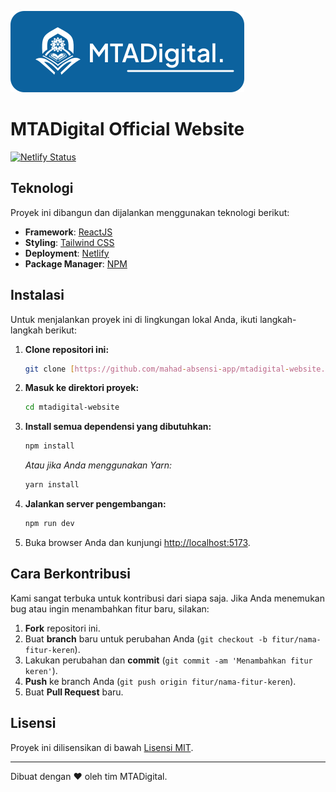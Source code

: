 ![MTADigital Logo](/public/MTADigitalLogoBluWhite.svg)

# MTADigital Official Website

[![Netlify Status](https://api.netlify.com/api/v1/badges/6c7ac292-056c-4309-83b5-b55c970efa15/deploy-status)](https://app.netlify.com/projects/mtadigital/deploys)

## Teknologi

Proyek ini dibangun dan dijalankan menggunakan teknologi berikut:

* **Framework**: [ReactJS](https://react.dev/)
* **Styling**: [Tailwind CSS](https://tailwindcss.com/)
* **Deployment**: [Netlify](https://www.netlify.com/)
* **Package Manager**: [NPM](https://www.npmjs.com/)

## Instalasi

Untuk menjalankan proyek ini di lingkungan lokal Anda, ikuti langkah-langkah berikut:

1. **Clone repositori ini:**

    ```bash
    git clone [https://github.com/mahad-absensi-app/mtadigital-website.git](https://github.com/mahad-absensi-app/mtadigital-website.git)
    ```

2. **Masuk ke direktori proyek:**

    ```bash
    cd mtadigital-website
    ```

3. **Install semua dependensi yang dibutuhkan:**

    ```bash
    npm install
    ```

    *Atau jika Anda menggunakan Yarn:*

    ```bash
    yarn install
    ```

4. **Jalankan server pengembangan:**

    ```bash
    npm run dev
    ```

5. Buka browser Anda dan kunjungi [http://localhost:5173](http://localhost:5173).

## Cara Berkontribusi

Kami sangat terbuka untuk kontribusi dari siapa saja. Jika Anda menemukan bug atau ingin menambahkan fitur baru, silakan:

1. **Fork** repositori ini.
2. Buat **branch** baru untuk perubahan Anda (`git checkout -b fitur/nama-fitur-keren`).
3. Lakukan perubahan dan **commit** (`git commit -am 'Menambahkan fitur keren'`).
4. **Push** ke branch Anda (`git push origin fitur/nama-fitur-keren`).
5. Buat **Pull Request** baru.

## Lisensi

Proyek ini dilisensikan di bawah [Lisensi MIT](LICENSE).

---
Dibuat dengan ❤️ oleh tim MTADigital.
